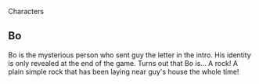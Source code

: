 Characters

## Bo

Bo is the mysterious person who sent guy the letter in the intro. His identity is only revealed at the end of the game. Turns out that Bo is... A rock! A plain simple rock that has been laying near guy's house the whole time!